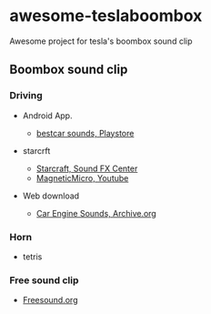 # awesome-teslaboombox
Awesome project for tesla's boombox sound clip

## Boombox sound clip
### Driving
* Android App.
  * [bestcar sounds, Playstore](https://www.google.com/url?sa=t&source=web&rct=j&url=https://play.google.com/store/apps/details%3Fid%3Dde.hammtech.bestcarsounds%26hl%3Den_US%26gl%3DUS%26referrer%3Dutm_source%253Dgoogle%2526utm_medium%253Dorganic%2526utm_term%253Dengine%2Bsounds%2Bapp%26pcampaignid%3DAPPU_1_B5buX8TMCeP_-QaXmILoDg&ved=2ahUKEwiE7PrF5PntAhXjf94KHReMAO0Q8oQBMAR6BAgBEA8&usg=AOvVaw2un-7YJEtt_FDrVsEXxji8)

* starcrft
  * [Starcraft, Sound FX Center](http://soundfxcenter.com/sound-effects/starcraft/0)
  * [MagneticMicro, Youtube](https://youtube.com/user/MagneticMicro)

* Web download
  * [Car Engine Sounds, Archive.org](https://archive.org/details/car-engines)

### Horn
* tetris

### Free sound clip
* [Freesound.org](https://freesound.org/browse)
